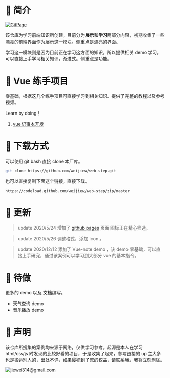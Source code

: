# 👋 简介

[![GitPage](https://img.shields.io/badge/GitPagePage-webstep-blueviolet?style=for-the-badge&logo=github&color=fd79a8)](https://weijiew.com/web-step/)

该仓库为学习前端知识所创建，目前分为**展示**和**学习**两部分内容，初期收集了一些漂亮的前端界面作为展示这一模块。侧重点是漂亮的界面。

学习这一模块则是因为目前正在学习这方面的知识，所以提供相关 demo 学习。可以直接上手学习相关知识，渐进式。侧重点是功能。

# 🧐 Vue 练手项目

零基础，根据这几个练手项目可直接学习到相关知识。提供了完整的教程以及参考视频。

Learn by doing！

1. [vue 记事本开发](vue-study/1-note/README.md)

# 🎉 下载方式

可以使用 git bash 直接 clone 本厂库。
```bash
git clone https://github.com/weijiew/web-step.git
```

也可以直接复制下面这个链接，直接下载。
```bash
https://codeload.github.com/weijiew/web-step/zip/master
```
# 🥞 更新

> update 2020/5/24 增加了 [github pages](https://weijiew.com/web-step/) 页面 图标正在精心筛选。 

> update 2020/5/26 调整格式，添加 icon 。

> update 2020/12/12 添加了 Vue-note demo ，该 demo 零基础，可以直接上手研究，通过该案例可以学习到大部分 vue 的基本指令。

# 🍻 待做

更多的 demo 以及 文档编写。

* 天气查询 demo
* 音乐播放 demo
# 🍳 声明

该仓库所搜集的案例均来源于网络，仅供学习参考。起源是本人在学习 html/css/js 时发现的比较好看的项目，于是收集了起来，参考链接的 up 主大多也是搬运别人的，出处不详，如果侵犯到了您的权益，请联系我，我将立刻删除。

[![jiewei314@gmail.com](https://img.shields.io/badge/email-jiewei314@gmail.com-blueviolet?style=for-the-badge&logo=google&color=fd79a8)](mailto:jiewei314@gmail.com)